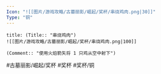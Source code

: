 ```yaml
---
Icon: "![[图片/游戏攻略/古墓丽影/崛起/奖杯/串烧鸡肉.png|30]]"
Type: "铜"
---
```

```ad-common-bronze-trophy
title: (Title:: "串烧鸡肉")
![[图片/游戏攻略/古墓丽影/崛起/奖杯/串烧鸡肉.png|100]]

(Comment:: "使用火焰箭矢将 1 只鸡从空中射下")
```

#古墓丽影/崛起/奖杯 #奖杯 #奖杯/铜
